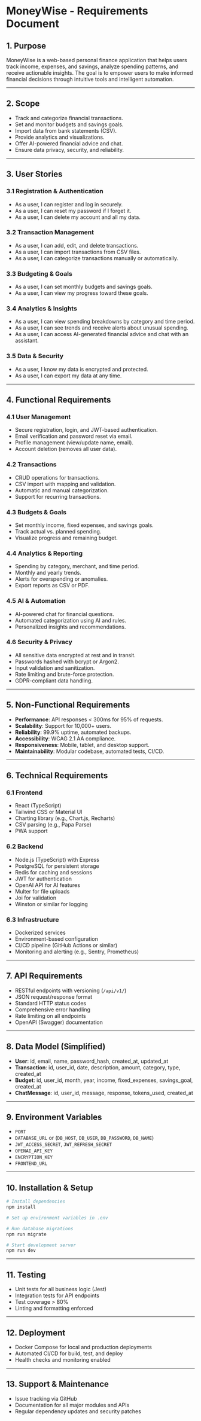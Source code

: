 # MoneyWise - Requirements Document

## 1. Purpose

MoneyWise is a web-based personal finance application that helps users track income, expenses, and savings, analyze spending patterns, and receive actionable insights. The goal is to empower users to make informed financial decisions through intuitive tools and intelligent automation.

---

## 2. Scope

- Track and categorize financial transactions.
- Set and monitor budgets and savings goals.
- Import data from bank statements (CSV).
- Provide analytics and visualizations.
- Offer AI-powered financial advice and chat.
- Ensure data privacy, security, and reliability.

---

## 3. User Stories

### 3.1 Registration & Authentication
- As a user, I can register and log in securely.
- As a user, I can reset my password if I forget it.
- As a user, I can delete my account and all my data.

### 3.2 Transaction Management
- As a user, I can add, edit, and delete transactions.
- As a user, I can import transactions from CSV files.
- As a user, I can categorize transactions manually or automatically.

### 3.3 Budgeting & Goals
- As a user, I can set monthly budgets and savings goals.
- As a user, I can view my progress toward these goals.

### 3.4 Analytics & Insights
- As a user, I can view spending breakdowns by category and time period.
- As a user, I can see trends and receive alerts about unusual spending.
- As a user, I can access AI-generated financial advice and chat with an assistant.

### 3.5 Data & Security
- As a user, I know my data is encrypted and protected.
- As a user, I can export my data at any time.

---

## 4. Functional Requirements

### 4.1 User Management
- Secure registration, login, and JWT-based authentication.
- Email verification and password reset via email.
- Profile management (view/update name, email).
- Account deletion (removes all user data).

### 4.2 Transactions
- CRUD operations for transactions.
- CSV import with mapping and validation.
- Automatic and manual categorization.
- Support for recurring transactions.

### 4.3 Budgets & Goals
- Set monthly income, fixed expenses, and savings goals.
- Track actual vs. planned spending.
- Visualize progress and remaining budget.

### 4.4 Analytics & Reporting
- Spending by category, merchant, and time period.
- Monthly and yearly trends.
- Alerts for overspending or anomalies.
- Export reports as CSV or PDF.

### 4.5 AI & Automation
- AI-powered chat for financial questions.
- Automated categorization using AI and rules.
- Personalized insights and recommendations.

### 4.6 Security & Privacy
- All sensitive data encrypted at rest and in transit.
- Passwords hashed with bcrypt or Argon2.
- Input validation and sanitization.
- Rate limiting and brute-force protection.
- GDPR-compliant data handling.

---

## 5. Non-Functional Requirements

- **Performance**: API responses < 300ms for 95% of requests.
- **Scalability**: Support for 10,000+ users.
- **Reliability**: 99.9% uptime, automated backups.
- **Accessibility**: WCAG 2.1 AA compliance.
- **Responsiveness**: Mobile, tablet, and desktop support.
- **Maintainability**: Modular codebase, automated tests, CI/CD.

---

## 6. Technical Requirements

### 6.1 Frontend
- React (TypeScript)
- Tailwind CSS or Material UI
- Charting library (e.g., Chart.js, Recharts)
- CSV parsing (e.g., Papa Parse)
- PWA support

### 6.2 Backend
- Node.js (TypeScript) with Express
- PostgreSQL for persistent storage
- Redis for caching and sessions
- JWT for authentication
- OpenAI API for AI features
- Multer for file uploads
- Joi for validation
- Winston or similar for logging

### 6.3 Infrastructure
- Dockerized services
- Environment-based configuration
- CI/CD pipeline (GitHub Actions or similar)
- Monitoring and alerting (e.g., Sentry, Prometheus)

---

## 7. API Requirements

- RESTful endpoints with versioning (`/api/v1/`)
- JSON request/response format
- Standard HTTP status codes
- Comprehensive error handling
- Rate limiting on all endpoints
- OpenAPI (Swagger) documentation

---

## 8. Data Model (Simplified)

- **User**: id, email, name, password_hash, created_at, updated_at
- **Transaction**: id, user_id, date, description, amount, category, type, created_at
- **Budget**: id, user_id, month, year, income, fixed_expenses, savings_goal, created_at
- **ChatMessage**: id, user_id, message, response, tokens_used, created_at

---

## 9. Environment Variables

- `PORT`
- `DATABASE_URL` or (`DB_HOST`, `DB_USER`, `DB_PASSWORD`, `DB_NAME`)
- `JWT_ACCESS_SECRET`, `JWT_REFRESH_SECRET`
- `OPENAI_API_KEY`
- `ENCRYPTION_KEY`
- `FRONTEND_URL`

---

## 10. Installation & Setup

```bash
# Install dependencies
npm install

# Set up environment variables in .env

# Run database migrations
npm run migrate

# Start development server
npm run dev
```

---

## 11. Testing

- Unit tests for all business logic (Jest)
- Integration tests for API endpoints
- Test coverage > 80%
- Linting and formatting enforced

---

## 12. Deployment

- Docker Compose for local and production deployments
- Automated CI/CD for build, test, and deploy
- Health checks and monitoring enabled

---

## 13. Support & Maintenance

- Issue tracking via GitHub
- Documentation for all major modules and APIs
- Regular dependency updates and security patches